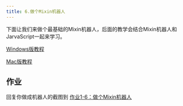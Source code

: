 ```yaml
---
title: 6.做个Mixin机器人
---
```


下面让我们来做个最基础的Mixin机器人，后面的教学会结合Mixin机器人和JarvaScript一起来学习。

[Windows版教程](./p1-6-1-mixinbot-windows.md)

[Mac版教程](./p1-6-2-mixinbot-mac.md)


## 作业

回复你做成机器人的截图到 [作业1-6：做个Mixin机器人](https://github.com/coding-newbies-group/programming-co_creation-docs/issues/102)



